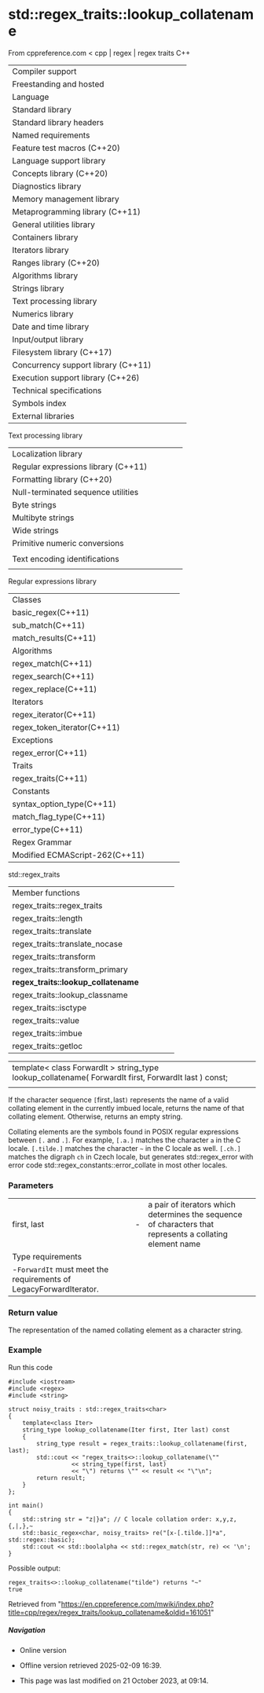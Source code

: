 # std::regex_traits<CharT>::lookup_collatename

From cppreference.com
< cpp‎ | regex‎ | regex traits
C++

|  |  |  |  |  |
| --- | --- | --- | --- | --- |
| Compiler support | | | | |
| Freestanding and hosted | | | | |
| Language | | | | |
| Standard library | | | | |
| Standard library headers | | | | |
| Named requirements | | | | |
| Feature test macros (C++20) | | | | |
| Language support library | | | | |
| Concepts library (C++20) | | | | |
| Diagnostics library | | | | |
| Memory management library | | | | |
| Metaprogramming library (C++11) | | | | |
| General utilities library | | | | |
| Containers library | | | | |
| Iterators library | | | | |
| Ranges library (C++20) | | | | |
| Algorithms library | | | | |
| Strings library | | | | |
| Text processing library | | | | |
| Numerics library | | | | |
| Date and time library | | | | |
| Input/output library | | | | |
| Filesystem library (C++17) | | | | |
| Concurrency support library (C++11) | | | | |
| Execution support library (C++26) | | | | |
| Technical specifications | | | | |
| Symbols index | | | | |
| External libraries | | | | |

Text processing library

|  |  |  |  |  |
| --- | --- | --- | --- | --- |
| Localization library | | | | |
| Regular expressions library (C++11) | | | | |
| Formatting library (C++20) | | | | |
| Null-terminated sequence utilities | | | | |
| Byte strings | | | | |
| Multibyte strings | | | | |
| Wide strings | | | | |
| Primitive numeric conversions | | | | |
| |  |  |  |  |  | | --- | --- | --- | --- | --- | | to_chars(C++17) | | | | | | to_chars_result(C++17) | | | | | | from_chars(C++17) | | | | | | from_chars_result(C++17) | | | | | | chars_format(C++17) | | | | | |
| Text encoding identifications | | | | |
| |  |  |  |  |  | | --- | --- | --- | --- | --- | | text_encoding(C++26) | | | | | |

Regular expressions library

|  |  |  |  |  |
| --- | --- | --- | --- | --- |
| Classes | | | | |
| basic_regex(C++11) | | | | |
| sub_match(C++11) | | | | |
| match_results(C++11) | | | | |
| Algorithms | | | | |
| regex_match(C++11) | | | | |
| regex_search(C++11) | | | | |
| regex_replace(C++11) | | | | |
| Iterators | | | | |
| regex_iterator(C++11) | | | | |
| regex_token_iterator(C++11) | | | | |
| Exceptions | | | | |
| regex_error(C++11) | | | | |
| Traits | | | | |
| regex_traits(C++11) | | | | |
| Constants | | | | |
| syntax_option_type(C++11) | | | | |
| match_flag_type(C++11) | | | | |
| error_type(C++11) | | | | |
| Regex Grammar | | | | |
| Modified ECMAScript-262(C++11) | | | | |

std::regex_traits

|  |  |  |  |  |
| --- | --- | --- | --- | --- |
| Member functions | | | | |
| regex_traits::regex_traits | | | | |
| regex_traits::length | | | | |
| regex_traits::translate | | | | |
| regex_traits::translate_nocase | | | | |
| regex_traits::transform | | | | |
| regex_traits::transform_primary | | | | |
| ****regex_traits::lookup_collatename**** | | | | |
| regex_traits::lookup_classname | | | | |
| regex_traits::isctype | | | | |
| regex_traits::value | | | | |
| regex_traits::imbue | | | | |
| regex_traits::getloc | | | | |

|  |  |  |
| --- | --- | --- |
| template< class ForwardIt >  string_type lookup_collatename( ForwardIt first, ForwardIt last ) const; |  |  |
|  |  |  |

If the character sequence `[`first`,`last`)` represents the name of a valid collating element in the currently imbued locale, returns the name of that collating element. Otherwise, returns an empty string.

Collating elements are the symbols found in POSIX regular expressions between `[.` and `.]`. For example, `[.a.]` matches the character `a` in the C locale. `[.tilde.]` matches the character `~` in the C locale as well. `[.ch.]` matches the digraph `ch` in Czech locale, but generates std::regex_error with error code std::regex_constants::error_collate in most other locales.

### Parameters

|  |  |  |
| --- | --- | --- |
| first, last | - | a pair of iterators which determines the sequence of characters that represents a collating element name |
| Type requirements | | |
| -`ForwardIt` must meet the requirements of LegacyForwardIterator. | | |

### Return value

The representation of the named collating element as a character string.

### Example

Run this code

```
#include <iostream>
#include <regex>
#include <string>
 
struct noisy_traits : std::regex_traits<char>
{
    template<class Iter>
    string_type lookup_collatename(Iter first, Iter last) const
    {
        string_type result = regex_traits::lookup_collatename(first, last);
        std::cout << "regex_traits<>::lookup_collatename(\""
                  << string_type(first, last)
                  << "\") returns \"" << result << "\"\n";
        return result;
    }
};
 
int main()
{
    std::string str = "z|}a"; // C locale collation order: x,y,z,{,|,},~
    std::basic_regex<char, noisy_traits> re("[x-[.tilde.]]*a", std::regex::basic);
    std::cout << std::boolalpha << std::regex_match(str, re) << '\n';
}

```

Possible output:

```
regex_traits<>::lookup_collatename("tilde") returns "~"
true

```

Retrieved from "<https://en.cppreference.com/mwiki/index.php?title=cpp/regex/regex_traits/lookup_collatename&oldid=161051>"

##### Navigation

- Online version
- Offline version retrieved 2025-02-09 16:39.

- This page was last modified on 21 October 2023, at 09:14.